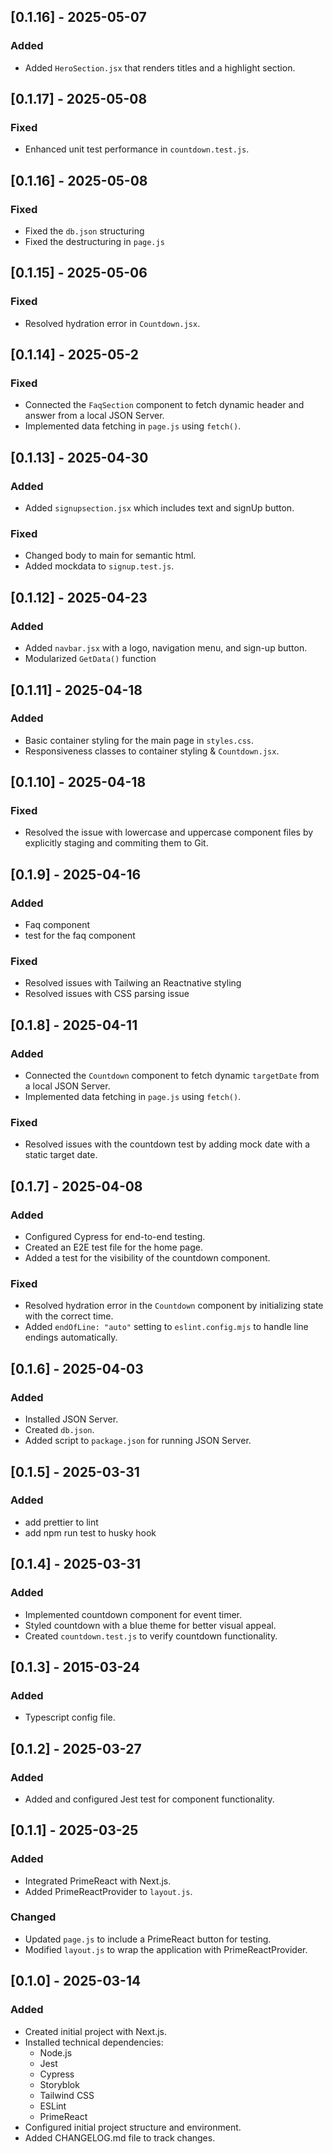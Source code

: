 ## [0.1.16] - 2025-05-07

### Added

- Added `HeroSection.jsx` that renders titles and a highlight section. 

## [0.1.17] - 2025-05-08

### Fixed

- Enhanced unit test performance in `countdown.test.js`.

## [0.1.16] - 2025-05-08

### Fixed

- Fixed the `db.json` structuring
- Fixed the destructuring in `page.js`

## [0.1.15] - 2025-05-06

### Fixed

- Resolved hydration error in `Countdown.jsx`.

## [0.1.14] - 2025-05-2

### Fixed

- Connected the `FaqSection` component to fetch dynamic header and answer from a local JSON Server.
- Implemented data fetching in `page.js` using `fetch()`.

## [0.1.13] - 2025-04-30

### Added

- Added `signupsection.jsx` which includes text and signUp button.

### Fixed

- Changed body to main for semantic html.
- Added mockdata to `signup.test.js`.

## [0.1.12] - 2025-04-23

### Added

- Added `navbar.jsx` with a logo, navigation menu, and sign-up button.
- Modularized `GetData()` function

## [0.1.11] - 2025-04-18

### Added

- Basic container styling for the main page in `styles.css`.
- Responsiveness classes to container styling & `Countdown.jsx`.

## [0.1.10] - 2025-04-18

### Fixed

- Resolved the issue with lowercase and uppercase component files by explicitly staging and commiting them to Git.

## [0.1.9] - 2025-04-16

### Added

- Faq component
- test for the faq component

### Fixed

- Resolved issues with Tailwing an Reactnative styling
- Resolved issues with CSS parsing issue

## [0.1.8] - 2025-04-11

### Added

- Connected the `Countdown` component to fetch dynamic `targetDate` from a local JSON Server.
- Implemented data fetching in `page.js` using `fetch()`.

### Fixed

- Resolved issues with the countdown test by adding mock date with a static target date.

## [0.1.7] - 2025-04-08

### Added

- Configured Cypress for end-to-end testing.
- Created an E2E test file for the home page.
- Added a test for the visibility of the countdown component.

### Fixed

- Resolved hydration error in the `Countdown` component by initializing state with the correct time.
- Added `endOfLine: "auto"` setting to `eslint.config.mjs` to handle line endings automatically.

## [0.1.6] - 2025-04-03

### Added

- Installed JSON Server.
- Created `db.json`.
- Added script to `package.json` for running JSON Server.

## [0.1.5] - 2025-03-31

### Added

- add prettier to lint
- add npm run test to husky hook

## [0.1.4] - 2025-03-31

### Added

- Implemented countdown component for event timer.
- Styled countdown with a blue theme for better visual appeal.
- Created `countdown.test.js` to verify countdown functionality.

## [0.1.3] - 2015-03-24

### Added

- Typescript config file.

## [0.1.2] - 2025-03-27

### Added

- Added and configured Jest test for component functionality.

## [0.1.1] - 2025-03-25

### Added

- Integrated PrimeReact with Next.js.
- Added PrimeReactProvider to `layout.js`.

### Changed

- Updated `page.js` to include a PrimeReact button for testing.
- Modified `layout.js` to wrap the application with PrimeReactProvider.

## [0.1.0] - 2025-03-14

### Added

- Created initial project with Next.js.
- Installed technical dependencies:
  - Node.js
  - Jest
  - Cypress
  - Storyblok
  - Tailwind CSS
  - ESLint
  - PrimeReact
- Configured initial project structure and environment.
- Added CHANGELOG.md file to track changes.

